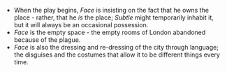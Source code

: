 - When the play begins, _Face_ is insisting on the fact that he owns the place - rather, that he _is_ the place; _Subtle_ might temporarily inhabit it, but it will always be an occasional possession.
- _Face_ is the empty space - the empty rooms of London abandoned because of the plague.
- _Face_ is also the dressing and re-dressing of the city through language; the disguises and the costumes that allow it to be different things every time.
